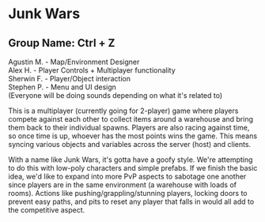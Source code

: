 # Junk Wars
## Group Name: Ctrl + Z
Agustin M. - Map/Environment Designer  
Alex H. - Player Controls + Multiplayer functionality  
Sherwin F. - Player/Object interaction  
Stephen P. - Menu and UI design  
(Everyone will be doing sounds depending on what it's related to)  

This is a multiplayer (currently going for 2-player) game where players compete against each 
other to collect items around a warehouse and bring them back to their individual spawns. Players
are also racing against time, so once time is up, whoever has the most points wins the game. This 
means syncing various objects and variables across the server (host) and clients. 

With a name like Junk Wars, it's gotta have a goofy style. We're attempting to do this with low-poly
characters and simple prefabs. If we finish the basic idea, we'd like to expand into more PvP aspects
to sabotage one another since players are in the same environment (a warehouse with loads of rooms).
Actions like pushing/grappling/stunning players, locking doors to prevent easy paths, and pits to reset any
player that falls in would all add to the competitive aspect.
